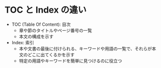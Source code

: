 # TOC と Index の違い

- TOC (Table Of Content): 目次
  - 章や節のタイトルやページ番号の一覧
  - 本文の構成を示す
- Index: 索引
  - 本や文書の最後に付けられる、キーワードや用語の一覧で、それらが本文のどこに出てくるかを示す
  - 特定の用語やキーワードを簡単に見つけるのに役立つ